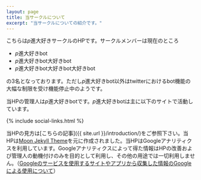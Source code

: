 ```yaml
---
layout: page
title: 当サークルについて
excerpt: "当サークルについての紹介です。"
---
```

    
こちらは$p$進大好きサークルのHPです。サークルメンバーは現在のところ

- $p$進大好きbot
- $p$進大好きbot大好きbot
- $p$進大好きbot大好きbot大好きbot

の3名となっております。ただし$p$進大好きbot以外はtwitterにおけるbot機能の大幅な制限を受け機能停止中のようです。

当HPの管理人は$p$進大好きbotです。$p$進大好きbotは主に以下のサイトで活動しています。

{% include social-links.html %}

当HPの見方は[こちらの記事]({{ site.url }}/introduction/)をご参照下さい。当HPは[Moon Jekyll Theme](https://github.com/TaylanTatli/Moon)を元に作成されました。当HPはGoogleアナリティクスを利用しています。Googleアナリティクスによって得た情報はHPの改善および管理人の動機付けのみを目的として利用し、その他の用途では一切利用しません。（[Googleのサービスを使用するサイトやアプリから収集した情報のGoogleによる使用について](https://policies.google.com/technologies/partner-sites?hl=ja)）
